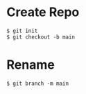 # Create Repo

```shell
$ git init
$ git checkout -b main
```

# Rename

```shell
$ git branch -m main
```
